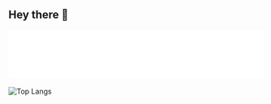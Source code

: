 ## Hey there 👋
![Metrics](/github-metrics.svg)
<!--![auxbh's github activity graph](https://github-readme-activity-graph.vercel.app/graph?username=auxbh&theme=react-dark)-->
![Top Langs](https://github-readme-stats.vercel.app/api/top-langs/?username=auxbh&theme=transparent&layout=compact)